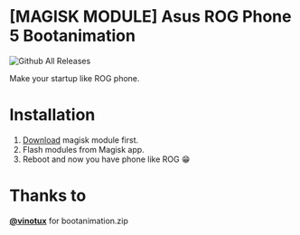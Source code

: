 # [MAGISK MODULE] Asus ROG Phone 5 Bootanimation
![Github All Releases](https://img.shields.io/github/downloads/IRedDragonICY/Asus-ROG-Phone-5-Bootanimation/total.svg)

Make your startup like ROG phone.

# Installation
1. [Download](https://github.com/IRedDragonICY/Asus-ROG-Phone-5-Bootanimation/releases/download/v1.1/Asus_ROG_Phone_5_Bootanimation.zip) magisk module first.
2. Flash modules from Magisk app.
3. Reboot and now you have phone like ROG 😁

# Thanks to

**[@vinotux](https://forum.xda-developers.com/m/vinotux.11534853/)** for bootanimation.zip
